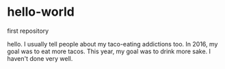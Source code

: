 # hello-world
first repository

hello. I usually tell people about my taco-eating addictions too. In 2016, my goal was to eat more tacos. This year, my goal was to drink more sake. I haven't done very well.
